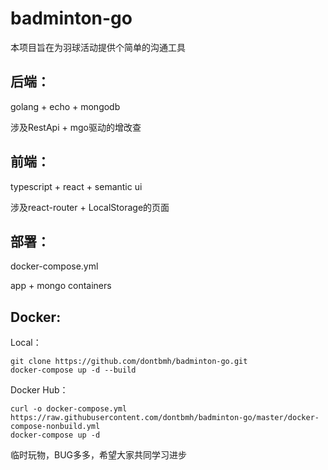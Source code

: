 # badminton-go

本项目旨在为羽球活动提供个简单的沟通工具

## 后端：

golang + echo + mongodb

涉及RestApi + mgo驱动的增改查

## 前端：

typescript + react + semantic ui

涉及react-router + LocalStorage的页面

## 部署：

docker-compose.yml

app + mongo containers

## Docker:

Local：
``` docker
git clone https://github.com/dontbmh/badminton-go.git
docker-compose up -d --build
```

Docker Hub：
``` docker
curl -o docker-compose.yml https://raw.githubusercontent.com/dontbmh/badminton-go/master/docker-compose-nonbuild.yml
docker-compose up -d
```

临时玩物，BUG多多，希望大家共同学习进步
